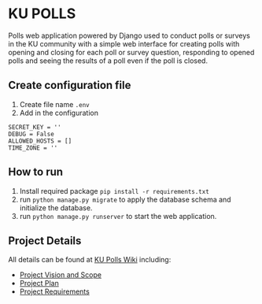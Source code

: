 # KU POLLS

Polls web application powered by Django used to conduct polls or surveys in the KU community
with a simple web interface for creating polls with opening and closing for each poll or survey question,
responding to opened polls and seeing the results of a poll even if the poll is closed.

## Create configuration file
1. Create file name `.env`
2. Add in the configuration
``` .env
SECRET_KEY = ''
DEBUG = False
ALLOWED_HOSTS = []
TIME_ZONE = ''
```

## How to run
1. Install required package `pip install -r requirements.txt`
2. run `python manage.py migrate` to apply the database schema and initialize the database.
3. run `python manage.py runserver` to start the web application.


## Project Details
All details can be found at [KU Polls Wiki](../../wiki/Home) including:
- [Project Vision and Scope](/../../wiki/Vision-and-Scope)
- [Project Plan](/../../wiki/Project-Plan)
- [Project Requirements](/../../wiki/Requirements)

